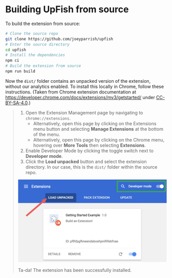 # Building UpFish from source

To build the extension from source:

```sh
# Clone the source repo
git clone https://github.com/joeyparrish/upfish
# Enter the source directory
cd upfish
# Install the dependencies
npm ci
# Build the extension from source
npm run build
```

Now the `dist/` folder contains an unpacked version of the extension, without
our analytics enabled.  To install this locally in Chrome, follow these
instructions.  (Taken from Chrome extension documentation at
https://developer.chrome.com/docs/extensions/mv3/getstarted/ under
[CC-BY-SA-4.0](https://creativecommons.org/licenses/by-sa/4.0/).)

> 1. Open the Extension Management page by navigating to `chrome://extensions`.
>    - Alternatively, open this page by clicking on the Extensions menu button
>      and selecting **Manage Extensions** at the bottom of the menu.
>    - Alternatively, open this page by clicking on the Chrome menu, hovering
>      over **More Tools** then selecting **Extensions**.
> 2. Enable Developer Mode by clicking the toggle switch next to **Developer
>    mode**.
> 3. Click the **Load unpacked** button and select the extension directory.  In
>    our case, this is the `dist/` folder within the source repo.
>
> ![Load Extension](load-extension.png)
>
> Ta-da!  The extension has been successfully installed.
